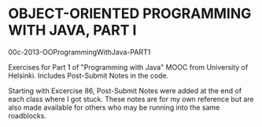 # OBJECT-ORIENTED PROGRAMMING WITH JAVA, PART I
00c-2013-OOProgrammingWithJava-PART1

Exercises for Part 1 of "Programming with Java" MOOC from University of Helsinki. Includes Post-Submit Notes in the code.

Starting with Excercise 86, Post-Submit Notes were added at the end of each class where I got stuck. These notes are for my own reference
but are also made available for others who may be running into the same roadblocks.
